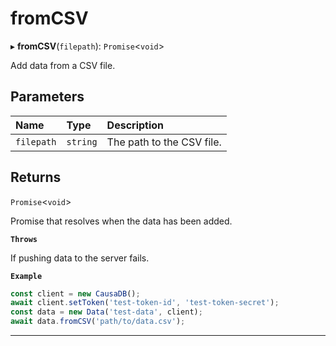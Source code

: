 # fromCSV


▸ **fromCSV**(`filepath`): `Promise`\<`void`\>

Add data from a CSV file.

## Parameters

| Name | Type | Description |
| :------ | :------ | :------ |
| `filepath` | `string` | The path to the CSV file. |

## Returns

`Promise`\<`void`\>

Promise that resolves when the data has been added.

**`Throws`**

If pushing data to the server fails.

**`Example`**

```typescript
const client = new CausaDB();
await client.setToken('test-token-id', 'test-token-secret');
const data = new Data('test-data', client);
await data.fromCSV('path/to/data.csv');
```

___

